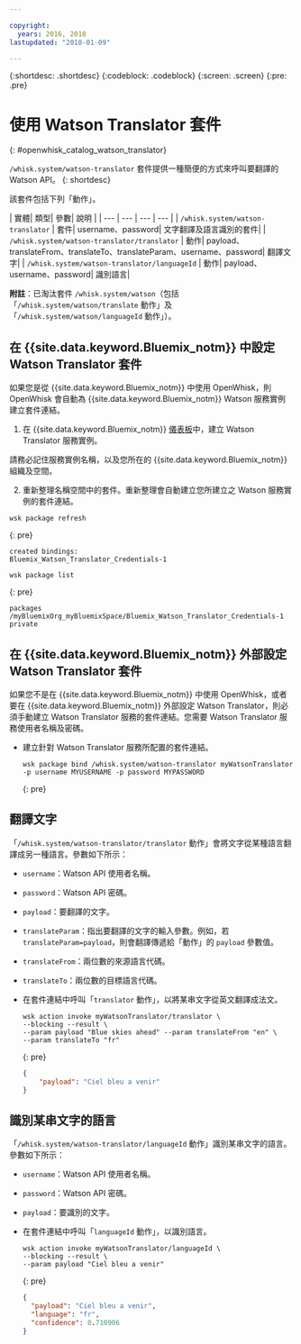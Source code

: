 ```yaml
---

copyright:
  years: 2016, 2018
lastupdated: "2018-01-09"

---
```


{:shortdesc: .shortdesc}
{:codeblock: .codeblock}
{:screen: .screen}
{:pre: .pre}

# 使用 Watson Translator 套件
{: #openwhisk_catalog_watson_translator}

`/whisk.system/watson-translator` 套件提供一種簡便的方式來呼叫要翻譯的 Watson API。
{: shortdesc}

該套件包括下列「動作」。

| 實體| 類型| 參數| 說明
|
| --- | --- | --- | --- |
| `/whisk.system/watson-translator` | 套件| username、password| 文字翻譯及語言識別的套件|
| `/whisk.system/watson-translator/translator` | 動作| payload、translateFrom、translateTo、translateParam、username、password| 翻譯文字|
| `/whisk.system/watson-translator/languageId` | 動作| payload、username、password| 識別語言|

**附註**：已淘汰套件 `/whisk.system/watson`（包括「`/whisk.system/watson/translate` 動作」及「`/whisk.system/watson/languageId` 動作」）。

## 在 {{site.data.keyword.Bluemix_notm}} 中設定 Watson Translator 套件

如果您是從 {{site.data.keyword.Bluemix_notm}} 中使用 OpenWhisk，則 OpenWhisk 會自動為 {{site.data.keyword.Bluemix_notm}} Watson 服務實例建立套件連結。

1. 在 {{site.data.keyword.Bluemix_notm}} [儀表板](http://console.ng.Bluemix.net)中，建立 Watson Translator 服務實例。
  
  請務必記住服務實例名稱，以及您所在的 {{site.data.keyword.Bluemix_notm}} 組織及空間。
  
2. 重新整理名稱空間中的套件。重新整理會自動建立您所建立之 Watson 服務實例的套件連結。
  ```
wsk package refresh
  ```
  {: pre}
  
  ```
  created bindings:
  Bluemix_Watson_Translator_Credentials-1
  ```
  
  ```
wsk package list
  ```
  {: pre}
  
  ```
  packages
  /myBluemixOrg_myBluemixSpace/Bluemix_Watson_Translator_Credentials-1 private
  ```
  
  
## 在 {{site.data.keyword.Bluemix_notm}} 外部設定 Watson Translator 套件

如果您不是在 {{site.data.keyword.Bluemix_notm}} 中使用 OpenWhisk，或者要在 {{site.data.keyword.Bluemix_notm}} 外部設定 Watson Translator，則必須手動建立  Watson Translator 服務的套件連結。您需要 Watson Translator 服務使用者名稱及密碼。

- 建立針對 Watson Translator 服務所配置的套件連結。

  ```
  wsk package bind /whisk.system/watson-translator myWatsonTranslator -p username MYUSERNAME -p password MYPASSWORD
  ```
  {: pre}


## 翻譯文字

「`/whisk.system/watson-translator/translator` 動作」會將文字從某種語言翻譯成另一種語言。參數如下所示：

- `username`：Watson API 使用者名稱。
- `password`：Watson API 密碼。
- `payload`：要翻譯的文字。
- `translateParam`：指出要翻譯的文字的輸入參數。例如，若 `translateParam=payload`，則會翻譯傳遞給「動作」的 `payload` 參數值。
- `translateFrom`：兩位數的來源語言代碼。
- `translateTo`：兩位數的目標語言代碼。

- 在套件連結中呼叫「`translator` 動作」，以將某串文字從英文翻譯成法文。
  ```
  wsk action invoke myWatsonTranslator/translator \
  --blocking --result \
  --param payload "Blue skies ahead" --param translateFrom "en" \
  --param translateTo "fr"
  ```
  {: pre}
  
  ```json
  {
      "payload": "Ciel bleu a venir"
  }
  ```
  
  
## 識別某串文字的語言

「`/whisk.system/watson-translator/languageId` 動作」識別某串文字的語言。參數如下所示：

- `username`：Watson API 使用者名稱。
- `password`：Watson API 密碼。
- `payload`：要識別的文字。

- 在套件連結中呼叫「`languageId` 動作」，以識別語言。
  ```
  wsk action invoke myWatsonTranslator/languageId \
  --blocking --result \
  --param payload "Ciel bleu a venir"
  ```
  {: pre}
  
  ```json
  {
    "payload": "Ciel bleu a venir",
    "language": "fr",
    "confidence": 0.710906
  }
  ```
  
